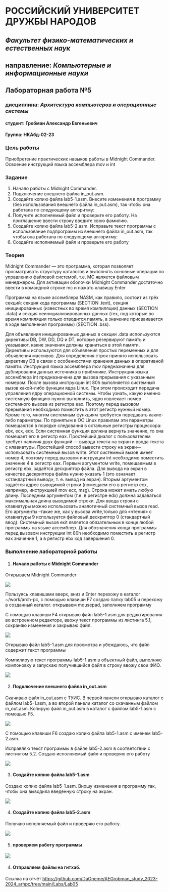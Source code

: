 # РОССИЙСКИЙ УНИВЕРСИТЕТ ДРУЖБЫ НАРОДОВ

## _Факультет физико-математических и естественных наук_ 
## направление: _Компьютерные и информационные науки_









## Лабораторная работа №5

### дисциплина: *Архитектура компьютеров и операционные системы*



#### студент:     Гробман Александр Евгеньевич
#### Группа:     НКАбд-02-23

### Цель работы 

Приобретение практических навыков работы в Midnight Commander. Освоение
инструкций языка ассемблера mov и int


### Задание 

1. Начало работы с Midnight Commander.
2. Подключение внешнего файла in_out.asm.
3. Создайте копию файла lab5-1.asm. Внесите изменения в программу (без использования внешнего файла in_out.asm), так чтобы она работала по следующему алгоритму:
4. Получите исполняемый файл и проверьте его работу. На приглашение ввести строку
введите свою фамилию.
5. Создайте копию файла lab5-2.asm. Исправьте текст программы с использование подпрограмм из внешнего файла in_out.asm, так чтобы она работала по следующему
алгоритму:
6. Создайте исполняемый файл и проверьте его работу


### Теория

Midnight Commander — это программа, которая позволяет просматривать структуру каталогов и выполнять основные операции по управлению
файловой системой, т.е. MC является файловым менеджером. Для активации оболочки Midnight Commander достаточно ввести в командной строке mc и нажать
клавишу Enter

Программа на языке ассемблера NASM, как правило, состоит из трёх секций:
секция кода программы (SECTION .text), секция инициированных (известных во
время компиляции) данных (SECTION .data) и секция неинициализированных
данных (тех, под которые во время компиляции только отводится память, а
значение присваивается в ходе выполнения программы) (SECTION .bss).

Для объявления инициированных данных в секции .data используются директивы DB, DW, DD, DQ и DT, которые резервируют память и указывают, какие
значения должны храниться в этой памяти. Директивы используются для объявления простых переменных и для объявления массивов. Для определения строк
принято использовать директиву DB в связи с особенностями хранения данных
в оперативной памяти. Инструкция языка ассемблера mov предназначена для
дублирования данных источника в приёмнике. Инструкция языка ассемблера
int предназначена для вызова прерывания с указанным номером. После вызова
инструкции int 80h выполняется системный вызов какой-либо функции ядра
Linux. При этом происходит передача управления ядру операционной системы. Чтобы узнать, какую именно системную функцию нужно выполнить, ядро
извлекает номер системного вызова из регистра eax. Поэтому перед вызовом
прерывания необходимо поместить в этот регистр нужный номер. Кроме того,
многим системным функциям требуется передавать какие-либо параметры. По
принятым в ОС Linux правилам эти параметры помещаются в порядке следования в остальные регистры процессора: ebx, ecx, edx. Если системная функция
должна вернуть значение, то она помещает его в регистр eax. Простейший диалог
с пользователем требует наличия двух функций — вывода текста на экран и ввода
текста с клавиатуры. Простейший способ вывести строку на экран— использовать
системный вызов write. Этот системный вызов имеет номер 4, поэтому перед вызовом инструкции int необходимо поместить значение 4 в регистр eax. Первым
аргументом write, помещаемым в регистр ebx, задаётся дескриптор файла. Для
вывода на экран в качестве дескриптора файла нужно указать 1 (это означает
«стандартный вывод», т. е. вывод на экран). Вторым аргументом задаётся адрес
выводимой строки (помещаем его в регистр ecx, например, инструкцией mov
ecx, msg). Строка может иметь любую длину. Последним аргументом (т.е. в регистре edx) должна задаваться максимальная длина выводимой строки. Для ввода
строки с клавиатуры можно использовать аналогичный системный вызов read.
Его аргументы –такие же, как у вызова write,только для «чтения» с клавиатуры
9 используется файловый дескриптор 0 (стандартный ввод). Системный вызов
exit является обязательным в конце любой программы на языке ассемблер. Для
обозначения конца программы перед вызовом инструкции int 80h необходимо
поместить в регистр еах значение 1, а в регистр ebx код завершения 0.


### Выполнение лабораторной работы

1. #### Начало работы с Midnight Commander
Открываем Midnight Commander

![](https://github.com/DaOneme/AEGrobman_study_2023-2024_arhpc/blob/main/Labs/Lab05/resourses/images/image_0.jpg?raw=true)

Пользуясь клавишами вверх, вниз и Enter перехожу в каталог ~/work/arch-pc,
 с помощью клавиши F7 создаю папку lab05 и перехожу в созданный каталог.
открываем mousepad, заполняем программу


С помощью клавиши F4 открываю файл lab5-1.asm для редактирования во встроенном редакторе, ввожу текст программы из листинга 5.1,
сохраняю изменения и закрываю файл.

![](https://github.com/DaOneme/AEGrobman_study_2023-2024_arhpc/blob/main/Labs/Lab05/resourses/images/image_1.png?raw=true)


Открываю файл lab5-1.asm для просмотра и убеждаюсь, что файл содержит текст программы


Компилирую текст программы lab5-1.asm в объектный файл, выполняю компоновку и запускаю получившийся файл 
в строку ввожу свои ФИО. 

![](https://github.com/DaOneme/AEGrobman_study_2023-2024_arhpc/blob/main/Labs/Lab05/resourses/images/image_2.png?raw=true)



2. #### Подключение внешнего файла in_out.asm

Скачиваю файл in_out.asm с ТУИС. В первой панели открываю каталог с файлом lab5-1.asm, а во второй панели каталог со скачанным файлом in_out.asm. 
Копирую файл in_out.asm в каталог с файлом lab5-1.asm с помощью F5. 

![](https://github.com/DaOneme/AEGrobman_study_2023-2024_arhpc/blob/main/Labs/Lab05/resourses/images/image_3.jpg?raw=true)

С помощью клавиши F6 создаю копию файла lab5-1.asm с именем lab5-2.asm.


Исправляю текст программы в файле lab5-2.asm в соответствии с листингом 5.2.
Создаю исполняемый файл и проверяю его работу

![](https://github.com/DaOneme/AEGrobman_study_2023-2024_arhpc/blob/main/Labs/Lab05/resourses/images/image_4.png?raw=true)



3. #### Создайте копию файла lab5-1.asm

Создаю копию файла lab5-1.asm.
Вношу изменения в программу так, чтобы она выводила введённую строку на
экран.

![](https://github.com/DaOneme/AEGrobman_study_2023-2024_arhpc/blob/main/Labs/Lab05/resourses/images/image_5.png?raw=true)



4. #### Создайте копию файла lab5-2.asm

Получаю исполняемый файл и проверяю его работу.

![](https://github.com/DaOneme/AEGrobman_study_2023-2024_arhpc/blob/main/Labs/Lab05/resourses/images/image_6.png?raw=true)


5. #### проверяем работу программы

![](https://github.com/DaOneme/AEGrobman_study_2023-2024_arhpc/blob/main/Labs/Lab05/resourses/images/image_7.png?raw=true)


4. #### Отправляем файлы на гитхаб.

Ссылка на отчёт https://github.com/DaOneme/AEGrobman_study_2023-2024_arhpc/tree/main/Labs/Lab05









